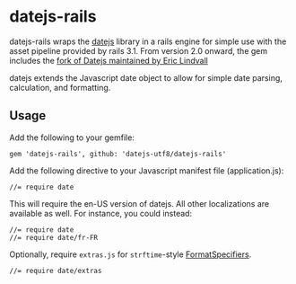 # datejs-rails

datejs-rails wraps the [datejs](http://www.datejs.com/) library in a rails engine for simple
use with the asset pipeline provided by rails 3.1. From version 2.0 onward, the gem includes the [fork of Datejs
maintained by Eric Lindvall][1]

datejs extends the Javascript date object to allow for simple date parsing, calculation,
and formatting.

## Usage

Add the following to your gemfile:

    gem 'datejs-rails', github: 'datejs-utf8/datejs-rails'

Add the following directive to your Javascript manifest file (application.js):

    //= require date

This will require the en-US version of datejs. All other localizations are
available as well. For instance, you could instead:

    //= require date
    //= require date/fr-FR

Optionally, require `extras.js` for `strftime`-style [FormatSpecifiers](http://code.google.com/p/datejs/wiki/FormatSpecifiers).

    //= require date/extras

[1]: https://github.com/eric/Datejs


